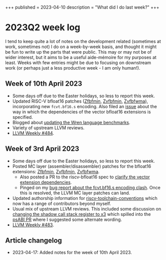 +++
published = 2023-04-10
description = "What did I do last week?"
+++
# 2023Q2 week log
I tend to keep quite a lot of notes on the development related (sometimes at
work, sometimes not) I do on a week-by-week basis, and thought it might be fun
to write up the parts that were public. This may or may not be of wider
interest, but it aims to be a useful aide-mémoire for my purposes at least.
Weeks with few entries might be due to focusing on downstream work (or perhaps
just a less productive week - I am only human!).

## Week of 10th April 2023
* Some days off due to the Easter holidays, so less to report this week.
* Updated RISC-V bfloat16 patches
  ([Zfbfmin](https://reviews.llvm.org/D147610),
  [Zvfbfmin](https://reviews.llvm.org/D147611),
  [Zvfbfwma](https://reviews.llvm.org/D147612)), incorporating new
  `fcvt.bf16.s` encoding. Also filed an
  [issue](https://github.com/riscv/riscv-bfloat16/issues/40) about the way in
  which the dependencies of the vector bfloat16 extensions is specified.
* Blogged about [updating the Wren language
  benchmarks](/pages/2023q2/updating-wrens-benchmarks.md).
* Variety of upstream LLVM reviews.
* [LLVM Weekly #484](https://llvmweekly.org/issue/484).

## Week of 3rd April 2023
* Some days off due to the Easter holidays, so less to report this week.
* Posted MC layer (assembler/disassembler) patches for the bfloat16
  extensions:
  [Zfbfmin](https://reviews.llvm.org/D147610),
  [Zvfbfmin](https://reviews.llvm.org/D147611),
  [Zvfbfwma](https://reviews.llvm.org/D147612).
  * Also posted a PR to the riscv-bfloat16 spec to [clarify the vector
    extension dependencies](https://github.com/riscv/riscv-bfloat16/pull/34).
  * Pinged on my [bug report about the fcvt.bf16.s encoding
    clash](https://github.com/riscv/riscv-bfloat16/issues/33). Once this is
    resolved, the LLVM MC layer patches can land.
* Updated authorship information for
  [riscv-toolchain-conventions](https://github.com/riscv-non-isa/riscv-toolchain-conventions/pull/34)
  which now has a range of contributors beyond myself.
* Usual mix of upstream LLVM reviews. This included some discussion on
  [changing the shadow call stack register to
  x3](https://reviews.llvm.org/D146463) which spilled into the [psABI
  PR](https://github.com/riscv-non-isa/riscv-elf-psabi-doc/pull/371) where I
  suggested some alternate wording.
* [LLVM Weekly #483](https://llvmweekly.org/issue/483).

## Article changelog
* 2023-04-17: Added notes for the week of 10th April 2023.
